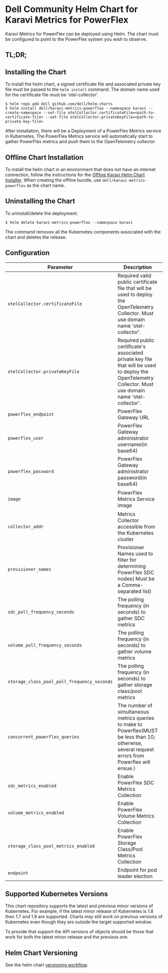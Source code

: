 <!--
Copyright (c) 2020 Dell Inc., or its subsidiaries. All Rights Reserved.

Licensed under the Apache License, Version 2.0 (the "License");
you may not use this file except in compliance with the License.
You may obtain a copy of the License at

    http://www.apache.org/licenses/LICENSE-2.0
-->

# Dell Community Helm Chart for Karavi Metrics for PowerFlex

Karavi Metrics for PowerFlex can be deployed using Helm.  The chart must be configured to point to the PowerFlex system you wish to observe.

## TL;DR;

## Installing the Chart

To install the helm chart, a signed certificate file and associated private key file must be passed to the `helm install` command. The domain name used for the certificate file must be 'otel-collector'.

```console
$ helm repo add dell github.com/dell/helm-charts
$ helm install dell/karavi-metrics-powerflex --namespace karavi --create-namespace --set-file otelCollector.certificateFile=<path-to-certificate-file> --set-file otelCollector.privateKeyFile=<path-to-private-key-file>
```

After installation, there will be a Deployment of a PowerFlex Metrics service in Kubernetes.
The PowerFlex Metrics service will automatically start to gather PowerFlex metrics and push them to the OpenTelemetry collector.

## Offline Chart Installation

To install the helm chart in an environment that does not have an internet connection, follow the instructions for the [Offline Karavi Helm Chart Installer](../karavi-observability/installer/README.md). When creating the offline bundle, use `dell/karavi-metrics-powerflex` as the chart name.

## Uninstalling the Chart

To uninstall/delete the deployment:

```console
$ helm delete karavi-metrics-powerflex --namespace karavi
```

The command removes all the Kubernetes components associated with the chart and deletes the release.

## Configuration

| Parameter                                 | Description                                   | Default                                                 |
|-------------------------------------------|-----------------------------------------------|---------------------------------------------------------|
| `otelCollector.certificateFile`      | Required valid public certificate file that will be used to deploy the OpenTelemetry Collector. Must use domain name 'otel-collector'.            | ` `                                                   |
| `otelCollector.privateKeyFile`      | Required public certificate's associated private key file that will be used to deploy the OpenTelemetry Collector. Must use domain name 'otel-collector'.            | ` `|                                                   
| `powerflex_endpoint`      | PowerFlex Gateway URL            | ` `                                                   |
| `powerflex_user`                      | PowerFlex Gateway administrator username(in base64)                           | ` `                           |
| `powerflex_password`                           | PowerFlex Gateway administrator password(in base64)                      | ` ` |
| `image`                          |  PowerFlex Metrics Service image                      | `<docker-registry>:<port>/karavi-metrics-powerflex:latest`|
| `collector_addr`                         | Metrics Collector accessible from the Kubernetes cluster                    | `otel-collector:55680`  |
| `provisioner_names`                       | Provisioner Names used to filter for determining PowerFlex SDC nodes( Must be a Comma-separated list)          | ` csi-vxflexos.dellemc.com`                                                   |
| `sdc_poll_frequency_seconds`                        | The polling frequency (in seconds) to gather SDC metrics                         | `10`                                       |
| `volume_poll_frequency_seconds`                        | The polling frequency (in seconds) to gather volume metrics | `10`                         |
| `storage_class_pool_poll_frequency_seconds`                        | The polling frequency (in seconds) to gather storage class/pool metrics                         |  `10`                                       |
| `concurrent_powerflex_queries`                        | The number of simultaneous metrics queries to make to Powerflex(MUST be less than 10; otherwise, several request errors from Powerflex will ensue.)                       |  `10`                                       |
| `sdc_metrics_enabled`                        | Enable PowerFlex SDC Metrics Collection                         | `true`                                       |
| `volume_metrics_enabled`                        | Enable PowerFlex Volume Metrics Collection                         | `true`                                       |
| `storage_class_pool_metrics_enabled`                        | Enable PowerFlex  Storage Class/Pool Metrics Collection                         | `true`                                       |
| `endpoint`                        | Endpoint for pod leader election                       | `karavi-metrics-powerflex`                                       |

## Supported Kubernetes Versions

This chart repository supports the latest and previous minor versions of Kubernetes. For example, if the latest minor release of Kubernetes is 1.8 then 1.7 and 1.8 are supported. Charts may still work on previous versions of Kubernetes even though they are outside the target supported window.

To provide that support the API versions of objects should be those that work for both the latest minor release and the previous one.

## Helm Chart Versioning

See the helm chart [versioning workflow](./VERSIONING_WORKFLOW.md).
